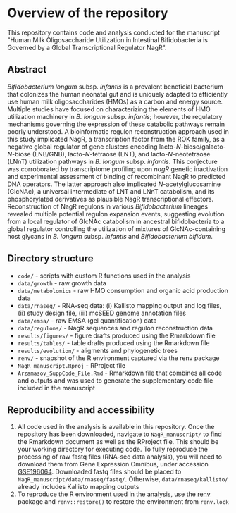 # Overview of the repository
This repository contains code and analysis conducted for the manuscript "Human Milk Oligosaccharide Utilization in Intestinal Bifidobacteria is Governed by a Global Transcriptional Regulator NagR".

## Abstract
*Bifidobacterium longum* subsp. *infantis* is a prevalent beneficial bacterium that colonizes the human neonatal gut and is uniquely adapted to efficiently use human milk oligosaccharides (HMOs) as a carbon and energy source. Multiple studies have focused on characterizing the elements of HMO utilization machinery in *B. longum* subsp. *infantis*; however, the regulatory mechanisms governing the expression of these catabolic pathways remain poorly understood. A bioinformatic regulon reconstruction approach used in this study implicated NagR, a transcription factor from the ROK family, as a negative global regulator of gene clusters encoding lacto-*N*-biose/galacto-*N*-biose (LNB/GNB), lacto-*N*-tetraose (LNT), and lacto-*N*-neotetraose (LNnT) utilization pathways in *B. longum* subsp. *infantis*. This conjecture was corroborated by transcriptome profiling upon *nagR* genetic inactivation and experimental assessment of binding of recombinant NagR to predicted DNA operators. The latter approach also implicated *N*-acetylglucosamine (GlcNAc), a universal intermediate of LNT and LNnT catabolism, and its phosphorylated derivatives as plausible NagR transcriptional effectors. Reconstruction of NagR regulons in various *Bifidobacterium* lineages revealed multiple potential regulon expansion events, suggesting evolution from a local regulator of GlcNAc catabolism in ancestral bifidobacteria to a global regulator controlling the utilization of mixtures of GlcNAc-containing host glycans in *B. longum* subsp. *infantis* and *Bifidobacterium bifidum*.

## Directory structure
 - `code/` - scripts with custom R functions used in the analysis
 - `data/growth` - raw growth data
 - `data/metabolomics` - raw HMO consumption and organic acid production data
 - `data/rnaseq/` - RNA-seq data: (i) Kallisto mapping output and log files, (ii) study design file, (iii) mcSEED genome annotation files
 - `data/emsa/` - raw EMSA (gel quantification) data
 - `data/regulons/` - NagR sequences and regulon reconstruction data
 - `results/figures/` - figure drafts produced using the Rmarkdown file
 - `results/tables/` - table drafts produced using the Rmarkdown file
 - `results/evolution/` - aligments and phylogenetic trees
 - `renv/` - snapshot of the R environment captured via the renv package
 - `NagR_manuscript.Rproj` - RProject file
 - `Arzamasov_SuppCode_File.Rmd` - Rmarkdown file that combines all code and outputs and was used to generate the supplementary code file included in the manuscript

## Reproducibility and accessibility
1. All code used in the analysis is available in this repository. Once the repository has been downloaded, navigate to `NagR_manuscript/` to find the Rmarkdown document as well as the RProject file. This should be your working directory for executing code. To fully reproduce the processing of raw fastq files (RNA-seq data analysis), you will need to download them from Gene Expression Omnibus, under accession [GSE196064](https://www.ncbi.nlm.nih.gov/geo/query/acc.cgi?acc=GSE196064). Downloaded fastq files should be placed to `NagR_manuscript/data/rnaseq/fastq/`. Otherwise, `data/rnaseq/kallisto/` already includes Kallisto mapping outputs
2. To reproduce the R environment used in the analysis, use the [renv](https://rstudio.github.io/renv/articles/renv.html) package and `renv::restore()` to restore the environment from `renv.lock`


